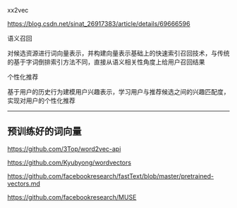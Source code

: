 xx2vec

https://blog.csdn.net/sinat_26917383/article/details/69666596



语义召回

对候选资源进行词向量表示，并构建向量表示基础上的快速索引召回技术，与传统的基于字词倒排索引方法不同，直接从语义相关性角度上给用户召回结果
 
个性化推荐

基于用户的历史行为建模用户兴趣表示，学习用户与推荐候选之间的兴趣匹配度，实现对用户的个性化推荐


---

## 预训练好的词向量
https://github.com/3Top/word2vec-api

https://github.com/Kyubyong/wordvectors

https://github.com/facebookresearch/fastText/blob/master/pretrained-vectors.md

https://github.com/facebookresearch/MUSE

